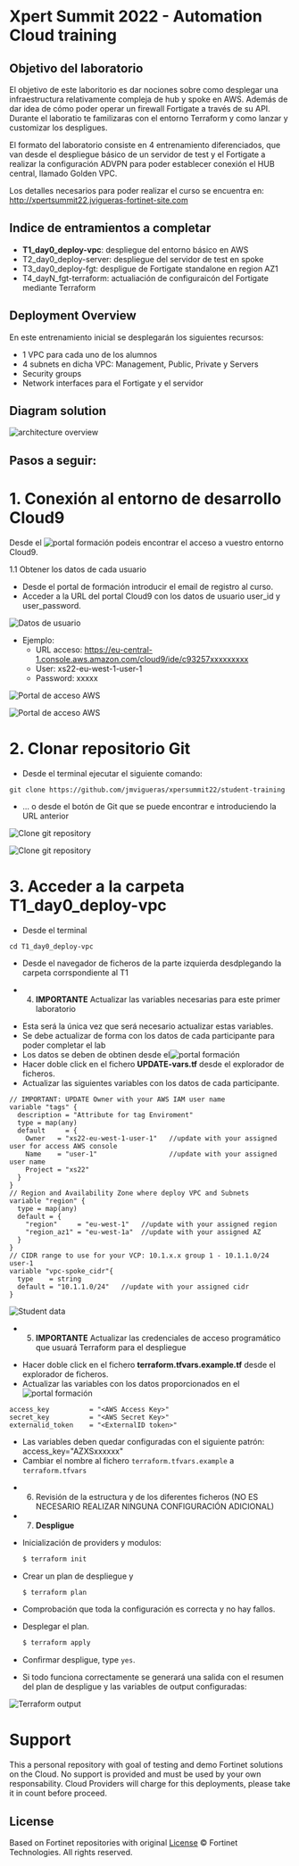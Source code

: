 # Xpert Summit 2022 - Automation Cloud training
## Objetivo del laboratorio
El objetivo de este laboritorio es dar nociones sobre como desplegar una infraestructura relativamente compleja de hub y spoke en AWS. Además de dar idea de cómo poder operar un firewall Fortigate a través de su API. Durante el laboratio te familizaras con el entorno Terraform y como lanzar y customizar los despligues. 

El formato del laboratorio consiste en 4 entrenamiento diferenciados, que van desde el despliegue básico de un servidor de test y el Fortigate a realizar la configuración ADVPN para poder establecer conexión el HUB central, llamado Golden VPC. 

Los detalles necesarios para poder realizar el curso se encuentra en: 
http://xpertsummit22.jvigueras-fortinet-site.com

## Indice de entramientos a completar
* **T1_day0_deploy-vpc**: despliegue del entorno básico en AWS
* T2_day0_deploy-server: despliegue del servidor de test en spoke
* T3_day0_deploy-fgt: despligue de Fortigate standalone en region AZ1
* T4_dayN_fgt-terraform: actualiación de configuraicón del Fortigate mediante Terraform

## Deployment Overview

En este entrenamiento inicial se desplegarán los siguientes recursos:
- 1 VPC para cada uno de los alumnos
- 4 subnets en dicha VPC: Management, Public, Private y Servers
- Security groups
- Network interfaces para el Fortigate y el servidor

## Diagram solution

![architecture overview](images/images/image0.png)


## Pasos a seguir:

# 1. Conexión al entorno de desarrollo Cloud9
Desde el ![portal formación](http://xpertsummit22.jvigueras-fortinet-site.com) podeis encontrar el acceso a vuestro entorno Cloud9.

1.1 Obtener los datos de cada usuario
- Desde el portal de formación introducir el email de registro al curso.
- Acceder a la URL del portal Cloud9 con los datos de usuario user_id y user_password.

![Datos de usuario](images/image1-1-1.png)

- Ejemplo:
  - URL acceso: https://eu-central-1.console.aws.amazon.com/cloud9/ide/c93257xxxxxxxxx
  - User: xs22-eu-west-1-user-1
  - Password: xxxxx

![Portal de acceso AWS](images/image1-1-2.png)

![Portal de acceso AWS](images/image1-1-3.png)


# 2. Clonar repositorio Git
- Desde el terminal ejecutar el siguiente comando: 
```
git clone https://github.com/jmvigueras/xpersummit22/student-training
```
- ... o desde el botón de Git que se puede encontrar e introduciendo la URL anterior

![Clone git repository](images/image2-1.png)

![Clone git repository](images/image2-2.png)

# 3.  Acceder a la carpeta T1_day0_deploy-vpc
- Desde el terminal 
```
cd T1_day0_deploy-vpc
```
- Desde el navegador de ficheros de la parte izquierda desdplegando la carpeta corrspondiente al T1

* 4. **IMPORTANTE** Actualizar las variables necesarias para este primer laboratorio
- Esta será la única vez que será necesario actualizar estas variables.
- Se debe actualizar de forma con los datos de cada participante para poder completar el lab
- Los datos se deben de obtinen desde el![portal formación](http://xpertsummit22.jvigueras-fortinet-site.com) 
- Hacer doble click en el fichero **UPDATE-vars.tf** desde el explorador de ficheros.
- Actualizar las siguientes variables con los datos de cada participante.
```
// IMPORTANT: UPDATE Owner with your AWS IAM user name
variable "tags" {
  description = "Attribute for tag Enviroment"
  type = map(any)
  default     = {
    Owner   = "xs22-eu-west-1-user-1"   //update with your assigned user for access AWS console
    Name    = "user-1"                  //update with your assigned user name
    Project = "xs22"                    
  }
}
// Region and Availability Zone where deploy VPC and Subnets
variable "region" {
  type = map(any)
  default = {
    "region"     = "eu-west-1"   //update with your assigned region
    "region_az1" = "eu-west-1a"  //update with your assigned AZ
  }
}
// CIDR range to use for your VCP: 10.1.x.x group 1 - 10.1.1.0/24 user-1
variable "vpc-spoke_cidr"{
  type    = string
  default = "10.1.1.0/24"   //update with your assigned cidr
}
```

![Student data](images/image4-1.png)


* 5. **IMPORTANTE** Actualizar las credenciales de acceso programático que usuará Terraform para el despliegue
- Hacer doble click en el fichero **terraform.tfvars.example.tf** desde el explorador de ficheros.
- Actualizar las variables con los datos proporcionados en el ![portal formación](http://xpertsummit22.jvigueras-fortinet-site.com) 
```
access_key          = "<AWS Access Key>"
secret_key          = "<AWS Secret Key>"
externalid_token    = "<ExternalID token>"
```
- Las variables deben quedar configuradas con el siguiente patrón: access_key="AZXSxxxxxx"
- Cambiar el nombre al fichero `terraform.tfvars.example` a `terraform.tfvars`

* 6. Revisión de la estructura y de los diferentes ficheros (NO ES NECESARIO REALIZAR NINGUNA CONFIGURACIÓN ADICIONAL)

* 7. **Despligue** 

* Inicialización de providers y modulos:
  ```sh
  $ terraform init
  ```
* Crear un plan de despliegue y 
  ```sh
  $ terraform plan
  ```
* Comprobación que toda la configuración es correcta y no hay fallos.
* Desplegar el plan.
  ```sh
  $ terraform apply
  ```
* Confirmar despligue, type `yes`.
* Si todo funciona correctamente se generará una salida con el resumen del plan de despligue y las variables de output configuradas:

![Terraform output](images/image7-1.png)


# Support
This a personal repository with goal of testing and demo Fortinet solutions on the Cloud. No support is provided and must be used by your own responsability. Cloud Providers will charge for this deployments, please take it in count before proceed.

## License
Based on Fortinet repositories with original [License](https://github.com/fortinet/fortigate-terraform-deploy/blob/master/LICENSE) © Fortinet Technologies. All rights reserved.


